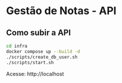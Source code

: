 # Gestão de Notas - API

## Como subir a API

```bash
cd infra
docker compose up --build -d
./scripts/create_db_user.sh
./scripts/start.sh
```

Acesse: http://localhost
